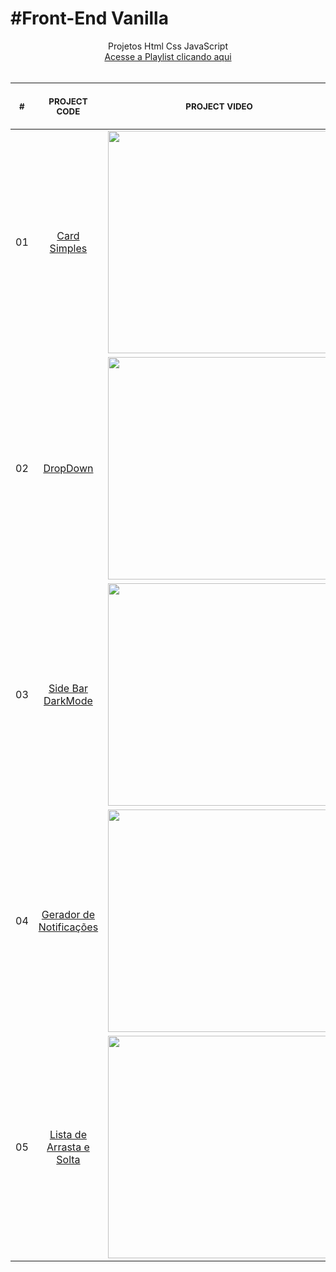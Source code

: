 # #Front-End Vanilla

<p align="center">
    Projetos Html Css JavaScript <br>
    <a target="_blank" href="https://www.youtube.com/playlist?list=PLxno3IRycTKFQLIZTVDJ9N4bMyNoae16j" >Acesse a Playlist clicando aqui</a><br>
    <br><table>
    <thead>
        <tr>
            <th align="center">
                <img width="20" height="1"> 
                <p>
                    <small>#</small>
                </p>
            </th>
            <th align="center">
                <img width="300" height="1"> 
                <p> 
                    <small>
                        PROJECT CODE
                    </small>
                </p>
            </th>      
            <th align="center">
                <img width="201" height="1">
                <p align="center"> 
                    <small>
                      PROJECT VIDEO
                    </small>
                </p>
            </th>
        </tr>
    </thead>
    <tbody>
        <tr>
            <td>01</td>
            <td align="center">
                <a href="https://github.com/guimonteirozz/Tutoriais-do-Canal-HTML-CSS-JAVASCRIPT/tree/main/Card_Simples">Card Simples</a>
            </td>
            <td align="center">
              <a href="https://www.youtube.com/watch?v=usIYMt8v2Uc&t=375s">
               <img width="356px" src="https://i.ytimg.com/vi/usIYMt8v2Uc/hq720.jpg" />
              </a>
            </td>
        </tr>
        <tr>
            <td>02</td>
            <td align="center">
                <a href="https://github.com/guimonteirozz/Tutoriais-do-Canal-HTML-CSS-JAVASCRIPT/tree/main/Select_Drop_Down">DropDown</a>
            </td>
            <td align="center">
              <a href="https://www.youtube.com/watch?v=kAR4xPNzMrw">
               <img width="356px" src="https://i.ytimg.com/vi/kAR4xPNzMrw/hq720.jpg" />
              </a>
            </td>
        </tr>
        <tr>
            <td>03</td>
            <td align="center">
                <a href="https://github.com/guimonteirozz/Tutoriais-do-Canal-HTML-CSS-JAVASCRIPT/tree/main/Side_Bar_With_DarkMode">Side Bar DarkMode</a>
            </td>
            <td align="center">
              <a href="https://www.youtube.com/watch?v=LHchyPnlrKw">
               <img width="356px" src="https://i.ytimg.com/vi/LHchyPnlrKw/hq720.jpg" />
              </a>
            </td>
        </tr>
        <tr>
            <td>04</td>
            <td align="center">
                <a href="https://github.com/guimonteirozz/Tutoriais-do-Canal-HTML-CSS-JAVASCRIPT/tree/main/Notificacoes">Gerador de Notificações</a>
            </td>
            <td align="center">
              <a href="https://youtu.be/XvRLBksHYpY?si=k5RSIT1TUU7gOW-i">
               <img width="356px" src="https://i.ytimg.com/vi/XvRLBksHYpY/hq720.jpg" />
              </a>
            </td>
        </tr>
        <tr>
            <td>05</td>
            <td align="center">
                <a href="https://github.com/guimonteirozz/Tutoriais-do-Canal-HTML-CSS-JAVASCRIPT/tree/main/Lista_Drag_Drop">Lista de Arrasta e Solta</a>
            </td>
            <td align="center">
              <a href="https://youtu.be/rDSbsK2bTD8?si=jP84aHpP3W7cobDT">
               <img width="356px" src="https://i.ytimg.com/vi/rDSbsK2bTD8/hq720.jpg" />
              </a>
            </td>
        </tr>
    </tbody>
</table></p>
